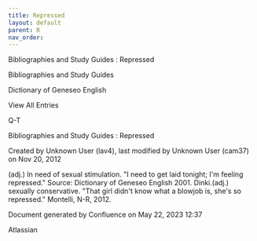 ```yaml
---
title: Repressed
layout: default
parent: R
nav_order:
---
```


Bibliographies and Study Guides : Repressed

Bibliographies and Study Guides

Dictionary of Geneseo English

View All Entries

Q-T

Bibliographies and Study Guides : Repressed

Created by  Unknown User (lav4), last modified by  Unknown User (cam37) on Nov 20, 2012

(adj.) In need of sexual stimulation. &quot;I need to get laid tonight; I'm feeling repressed.&quot; Source: Dictionary of Geneseo English 2001. Dinki.(adj.) sexually conservative. &quot;That girl didn't know what a blowjob is, she's so repressed.&quot; Montelli, N-R, 2012.

Document generated by Confluence on May 22, 2023 12:37

Atlassian
